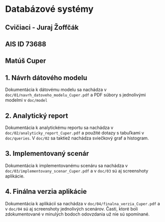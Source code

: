# Databázové systémy


## Cvičiaci - Juraj Žoffčák
## AIS ID 73688
## Matúš Cuper

## 1. Návrh dátového modelu
Dokumentácia k dátovému modelu sa nachádza v `doc/01/navrh_datoveho_modelu_Cuper.pdf` a PDF súbory s jednolivými modelmi v `doc/model`

## 2. Analytický report
Dokumentácia k analytickému reportu sa nachádza v `doc/02/analyticky_report_Cuper.pdf` a použité dotazy s tabuľkami v `doc/queries`. V `doc/02` sa taktiež nachádza sviečkový graf a histogram.

## 3. Implementovaný scenár
Dokumentácia k implementovanému scenáru sa nachádza v `doc/03/implementovany_scenar_Cuper.pdf` a v `doc/03` sú aj screenshoty aplikácie.

## 4. Finálna verzia aplikácie
Dokumentácia k aplikácií sa nachádza v `doc/04/finalna_verzia_Cuper.pdf` a v `doc/04` sú aj screenshoty jednolivých scenárov. Časti, ktoré boli zdokumentované v minulých bodoch odovzdania už nie sú spomínané.
